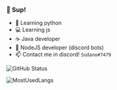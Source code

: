 ### 🚀 Sup!

- 🐍 Learning python
- 💻 Learning js
- ☕ Java developer
- 🤖 NodeJS developer (discord bots)
- 📫 Contact me in discord! ``Sudano#7479``

![GitHub Status](https://github-readme-stats.vercel.app/api?username=sudanoj&count_private=true&theme=nightowl&show_icons=true)

![MostUsedLangs](https://github-readme-stats.vercel.app/api/top-langs/?username=sudanoj&theme=nightowl&layout=compact&langs_count=8)
